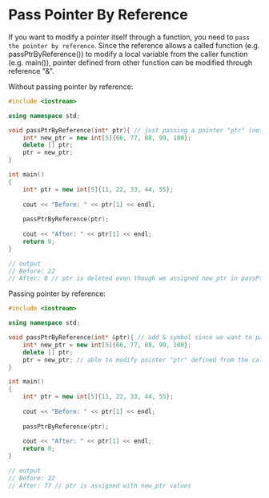 # Pass Pointer By Reference

If you want to modify a pointer itself through a function, you need to ```pass the pointer by reference```. Since the reference allows a called function (e.g. passPtrByReference()) to modify a local variable from the caller function (e.g. main()), pointer defined from other function can be modified through reference "&".

Without passing pointer by reference:
```c++
#include <iostream>

using namespace std;

void passPtrByReference(int* ptr){ // just passing a pointer "ptr" (note that this is not pass by reference)
    int* new_ptr = new int[5]{66, 77, 88, 99, 100};
    delete [] ptr;
    ptr = new_ptr;
}

int main()
{
    int* ptr = new int[5]{11, 22, 33, 44, 55};
    
    cout << "Before: " << ptr[1] << endl;
    
    passPtrByReference(ptr);
    
    cout << "After: " << ptr[1] << endl;
    return 0;
}

// output
// Before: 22
// After: 0 // ptr is deleted even though we assigned new_ptr in passPtrByReference() function
```

Passing pointer by reference:
```c++
#include <iostream>

using namespace std;

void passPtrByReference(int* &ptr){ // add & symbol since we want to pass the pointer "ptr" by reference 
    int* new_ptr = new int[5]{66, 77, 88, 99, 100};
    delete [] ptr;
    ptr = new_ptr; // able to modify pointer "ptr" defined from the caller (in this case, main()) function
}

int main()
{
    int* ptr = new int[5]{11, 22, 33, 44, 55};
    
    cout << "Before: " << ptr[1] << endl;
    
    passPtrByReference(ptr);
    
    cout << "After: " << ptr[1] << endl;
    return 0;
}

// output
// Before: 22
// After: 77 // ptr is assigned with new_ptr values
```

